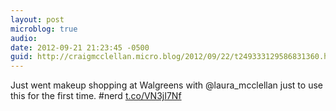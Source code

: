 ```yaml
---
layout: post
microblog: true
audio: 
date: 2012-09-21 21:23:45 -0500
guid: http://craigmcclellan.micro.blog/2012/09/22/t249333129586831360.html
---
```

Just went makeup shopping at Walgreens with @laura_mcclellan just to use this for the first time. #nerd [t.co/VN3jI7Nf](http://t.co/VN3jI7Nf)

